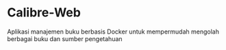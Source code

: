 # Calibre-Web

Aplikasi manajemen buku berbasis Docker untuk mempermudah mengolah berbagai buku dan sumber pengetahuan
